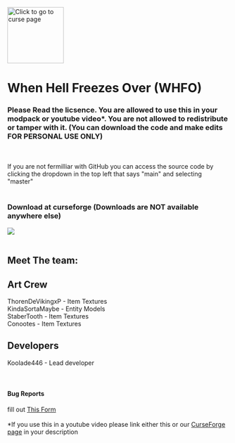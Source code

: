 <a href="https://www.curseforge.com/minecraft/mc-mods/when-hell-froze-over-whfo" target="_blank"><img src="https://github.com/koolade44/WHFO/blob/main/textures/logo.jpeg" height=128 width=128 alt="Click to go to curse page" title="Click to go to CurseForge page"></a><br>
# When Hell Freezes Over (WHFO)
### Please Read the licsence. You are allowed to use this in your modpack or youtube video\*. You are not allowed to redistribute or tamper with it. (You can download the code and make edits FOR PERSONAL USE ONLY)
<br><br>
If you are not fermilliar with GitHub you can access the source code by clicking the dropdown in the top left that says "main" and selecting "master"<br><br>
### Download at curseforge (Downloads are NOT available anywhere else)
<a href="https://www.curseforge.com/minecraft/mc-mods/when-hell-froze-over-whfo" title="Go to CurseForge page"><img src="https://github.com/koolade44/WHFO/blob/main/textures/CurseLogo.png"></a><br><br>
## Meet The team:

Art Crew
----------------------------------
ThorenDeVikingxP - Item Textures <br>
KindaSortaMaybe - Entity Models<br>
StaberTooth - Item Textures<br>
Conootes - Item Textures<br>

Developers
-------------------------------------
Koolade446 - Lead developer <br><br><br>
#### Bug Reports
fill out <a href="https://docs.google.com/forms/d/e/1FAIpQLSfaWqKzZphdxfLsydDqYQBLT39D1LpGdm8ILT-_XB7vEpRleg/viewform?usp=sf_link">This Form</a> <br><br>
\*If you use this in a youtube video please link either this or our <a href="https://www.curseforge.com">CurseForge page</a> in your description
